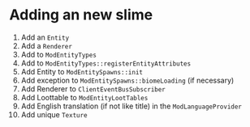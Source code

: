 # Adding an new slime

1. Add an `Entity`
2. Add a `Renderer`
3. Add to `ModEntityTypes`
4. Add to `ModEntityTypes::registerEntityAttributes`
5. Add Entity to `ModEntitySpawns::init`
6. Add exception to `ModEntitySpawns::biomeLoading` (if necessary)
7. Add Renderer to `ClientEventBusSubscriber`
8. Add Loottable to `ModEntityLootTables`
9. Add English translation (if not like title) in the `ModLanguageProvider`
10. Add unique `Texture`
